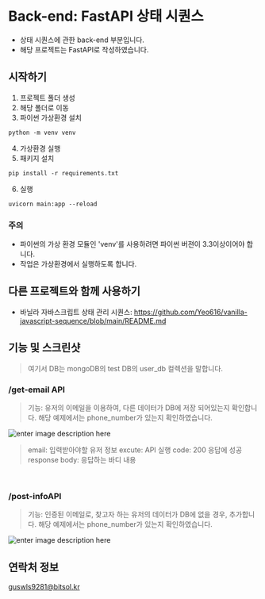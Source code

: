 # Back-end: FastAPI 상태 시퀀스

- 상태 시퀀스에 관한 back-end 부분입니다.
- 해당 프로젝트는 FastAPI로 작성하였습니다. 


## 시작하기
1. 프로젝트 폴더 생성
2. 해당 폴더로 이동
3. 파이썬 가상환경 설치
```
python -m venv venv
```
4. 가상환경 실행
5. 패키지 설치
```
pip install -r requirements.txt
```
6. 실행
```
uvicorn main:app --reload
```

### 주의
- 파이썬의 가상 환경 모듈인 'venv'를 사용하려면 파이썬 버젼이 3.3이상이어야 합니다.
- 작업은 가상환경에서 실행하도록 합니다.



## 다른 프로젝트와 함께 사용하기

- 바닐라 자바스크립트 상태 관리 시퀀스: https://github.com/Yeo616/vanilla-javascript-sequence/blob/main/README.md

## 기능 및 스크린샷
> 여기서 DB는 mongoDB의 test DB의 user_db 컬렉션을 말합니다.

### /get-email API
> 기능: 유저의 이메일을 이용하여, 다른 데이터가 DB에 저장 되어있는지 확인합니다. 
> 해당 예제에서는 phone_number가 있는지 확인하였습니다. 

![enter image description here](https://user-images.githubusercontent.com/102447800/226251866-d1364614-0602-4035-85db-ed5ab203266e.png)

> email: 입력받아야할 유저 정보
> excute: API 실행
> code: 200 응답에 성공
> response body: 응답하는 바디 내용

<br/>

### /post-infoAPI
> 기능: 인증된 이메일로, 찾고자 하는 유저의 데이터가 DB에 없을 경우, 추가합니다. 
> 해당 예제에서는 phone_number가 있는지 확인하였습니다. 
> 
![enter image description here](https://user-images.githubusercontent.com/102447800/226253461-205c917e-174e-4c6f-a8c0-9b03f521d2bc.gif)

## 연락처 정보
guswls9281@bitsol.kr
